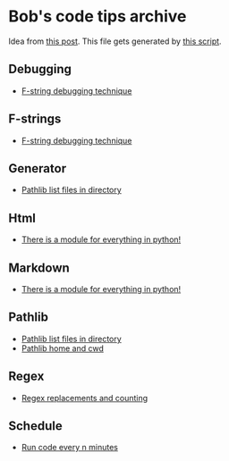 # Bob's code tips archive

Idea from [this post](https://www.edwinwenink.xyz/posts/42-vim_notetaking/).
This file gets generated by [this script](index.py).

## Debugging

- [F-string debugging technique](20220904165337.md)


## F-strings

- [F-string debugging technique](20220904165337.md)


## Generator

- [Pathlib list files in directory](20220904164101.md)


## Html

- [There is a module for everything in python!](20220904164714.md)


## Markdown

- [There is a module for everything in python!](20220904164714.md)


## Pathlib

- [Pathlib list files in directory](20220904164101.md)
- [Pathlib home and cwd](20220904163710.md)


## Regex

- [Regex replacements and counting](20220904170128.md)


## Schedule

- [Run code every n minutes](20220904170240.md)


